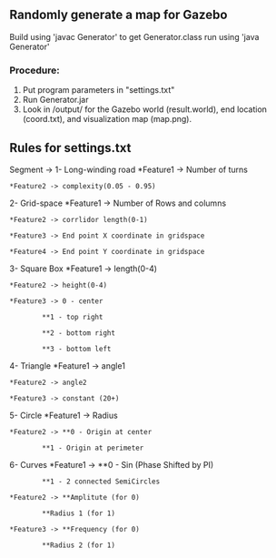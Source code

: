 ## Randomly generate a map for Gazebo

Build using 'javac Generator' to get Generator.class
run using 'java Generator'


### Procedure:

1. Put program parameters in "settings.txt"
2. Run Generator.jar
3. Look in /output/ for the Gazebo world (result.world), end location (coord.txt), and visualization map (map.png).

## Rules for settings.txt

Segment ->
1- Long-winding road 
	*Feature1 -> Number of turns
	
	*Feature2 -> complexity(0.05 - 0.95)
	
	
2- Grid-space
	*Feature1 -> Number of Rows and columns
	
	*Feature2 -> corrlidor length(0-1)
	
	*Feature3 -> End point X coordinate in gridspace
	
	*Feature4 -> End point Y coordinate in gridspace

3- Square Box
	*Feature1 -> length(0-4)
	
	*Feature2 -> height(0-4)
	
	*Feature3 -> 0 - center
	
		    **1 - top right
		    
		    **2 - bottom right
		    
		    **3 - bottom left
		    

4- Triangle
	*Feature1 -> angle1
	
	*Feature2 -> angle2
	
	*Feature3 -> constant (20+)
	

5- Circle
	*Feature1 -> Radius
	
	*Feature2 -> **0 - Origin at center
	
		    **1 - Origin at perimeter

6- Curves
	*Feature1 -> **0 - Sin (Phase Shifted by PI)
	
		    **1 - 2 connected SemiCircles
		    
	*Feature2 -> **Amplitute (for 0)
	
		    **Radius 1 (for 1)
		    
	*Feature3 -> **Frequency (for 0) 
	
		    **Radius 2 (for 1)
